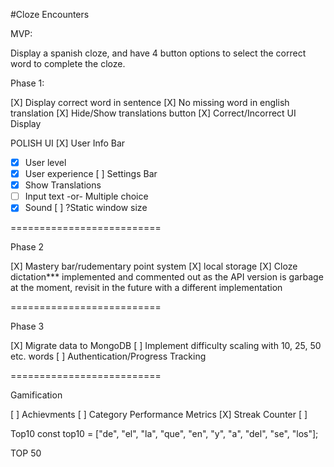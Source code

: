 #Cloze Encounters

MVP:

Display a spanish cloze, and have 4 button options to select the correct word to complete the cloze.

Phase 1:

[X] Display correct word in sentence
[X] No missing word in english translation
[X] Hide/Show translations button
[X] Correct/Incorrect UI Display

POLISH UI
[X] User Info Bar
- [X] User level
- [X] User experience
[ ] Settings Bar
- [X] Show Translations
- [ ] Input text -or- Multiple choice
- [X] Sound
[ ] ?Static window size

==========================

Phase 2

[X] Mastery bar/rudementary point system
[X] local storage
[X] Cloze dictation*** implemented and commented out as the API version is garbage at the moment, revisit in the future with a different implementation

==========================

Phase 3

[X] Migrate data to MongoDB
[ ] Implement difficulty scaling with 10, 25, 50 etc. words
[ ] Authentication/Progress Tracking


==========================

Gamification

[ ] Achievments
[ ] Category Performance Metrics
[X] Streak Counter
[ ] 

Top10
const top10 = ["de", "el", "la", "que", "en", "y", "a", "del", "se", "los"];

TOP 50

